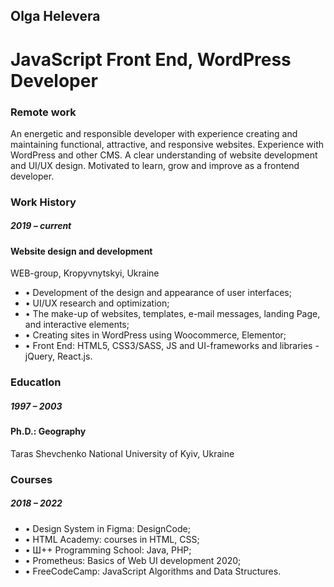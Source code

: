 <h2>Olga Helevera</h2>
<h1>JavaScript  Front End, WordPress  Developer</h1>
<h3>Remote work</h3>
<p>An energetic and responsible developer with experience creating and maintaining functional, attractive, and responsive websites. Experience with WordPress and other CMS. A clear understanding of website development and UI/UX design. Motivated to learn, grow and improve as a frontend developer.</p> 

<h3>Work History</h3>

<h5>2019  – current</h5> 
	<h4>Website design and development</h4>
<p>WEB-group, Kropyvnytskyi, Ukraine</p>
<ul>
<li>•	Development of the design and appearance of user interfaces;</li>
<li>•	UI/UX research and optimization;</li>
<li>•	The make-up of websites, templates, e-mail messages, landing Page, and interactive elements;</li>
<li>•	Creating sites in WordPress using Woocommerce, Elementor;</li>
<li>•	Front End: HTML5, CSS3/SASS, JS and UI-frameworks and libraries -  jQuery, React.js.</li>
	</ul>

<h3>EducatIon</h3>

<h5>1997 – 2003</h5> 
	<h4>Ph.D.: Geography</h4>
<p>Taras Shevchenko National University of Kyiv, Ukraine</p>
	
<h3>Courses</h3>


<h5>2018  – 2022</h5> 
<ul>
<li>•	Design System in Figma: DesignCode;</li>
<li>•	HTML Academy: courses in HTML, CSS;</li>
<li>•	Ш++ Programming School: Java, PHP;</li>
<li>•	Prometheus: Basics of Web UI development 2020;</li>
<li>•	FreeCodeCamp: JavaScript Algorithms and Data Structures.</li>
</ul>

